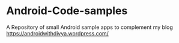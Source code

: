 # Android-Code-samples

A Repository of small Android sample apps to complement my blog https://androidwithdivya.wordpress.com/
